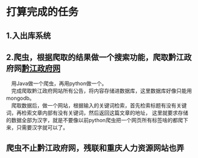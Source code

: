 # 打算完成的任务
## 1.入出库系统  
## 2.爬虫，根据爬取的结果做一个搜索功能，爬取黔江政府网[黔江政府网](https://www.qianjiang.gov.cn/zwxx_210/gsgg/index_66.html#dw)  
&ensp;&ensp;用Java做一个爬虫，再用python做一个。  
&ensp;&ensp;完成爬取黔江政府网站所有公告，将内容存储进数据库，这里数据库好像只能用mongodb。  
&ensp;&ensp;爬取数据后，做一个网站，根据输入的关键词检索，首先检索标题有没有关键词，再检索文章内部有没有关键词，然后返回这篇文章的地址，
这里就要求存储的数据全部为汉字，就是不要像以前python爬虫把一个网页所有标签啥的都爬下来，只需要汉字就可以了。  
## 爬虫不止黔江政府网，残联和重庆人力资源网站也弄

